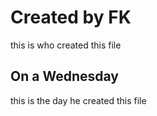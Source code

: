 # Created by FK
this is who created this file
## On a Wednesday
this is the day he created this file